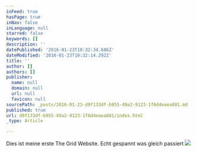 ```yaml
---
inFeed: true
hasPage: true
inNav: false
inLanguage: null
starred: false
keywords: []
description: ''
datePublished: '2016-01-23T10:32:34.686Z'
dateModified: '2016-01-23T10:32:14.292Z'
title: ''
author: []
authors: []
publisher:
  name: null
  domain: null
  url: null
  favicon: null
sourcePath: _posts/2016-01-23-d9f133df-b955-49a2-9123-1f6d4eaea881.md
published: true
url: d9f133df-b955-49a2-9123-1f6d4eaea881/index.html
_type: Article

---
```

Dies ist meine erste The Grid Website. Echt gespannt was gleich passiert
![](https://the-grid-user-content.s3-us-west-2.amazonaws.com/5cf288fc-8a02-49a5-a6aa-eeadf75a0e5e.jpg)
